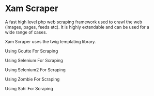 Xam Scraper
===========

A fast high level php web scraping framework used to crawl the web (images, pages, feeds etc). It is highly extendable and can be used for a wide range of cases.

Xam Scraper uses the twig templating library. 

Using Goutte For Scraping

Using Selenium For Scraping

Using Selenium2 For Scraping

Using Zombie For Scraping

Using Sahi For Scraping